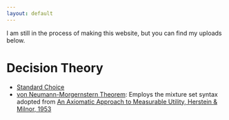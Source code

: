 ```yaml
---
layout: default
---
```

I am still in the process of making this website, but you can find my uploads below.

# Decision Theory
- [Standard Choice](./Standard-Choice.html)
- [von Neumann-Morgernstern Theorem](./Herstein-Milnor.html): Employs the mixture set syntax adopted from <ins>An Axiomatic Approach to Measurable Utility, Herstein & Milnor, 1953</ins>

